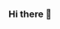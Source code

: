 ### Hi there 👋

<!--
**Merlin-A/Merlin-A** is a ✨ _special_ ✨ repository because its `README.md` (this file) appears on your GitHub profile.


https://github-readme-stats.vercel.app/api?username=Merlin-A
Here are some ideas to get you started:

- 🔭 I’m currently working on ...
- 🌱 I’m currently learning ...
- 👯 I’m looking to collaborate on ...
- 🤔 I’m looking for help with ...
- 💬 Ask me about ...
- 📫 How to reach me: ...
- 😄 Pronouns: ...
- ⚡ Fun fact: ...
-->
